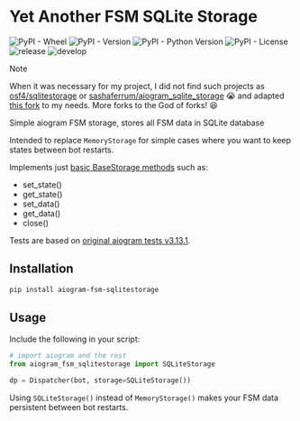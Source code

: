 # Yet Another FSM SQLite Storage

![PyPI - Wheel](https://img.shields.io/pypi/wheel/aiogram-fsm-sqlitestorage?logo=pypi)
![PyPI - Version](https://img.shields.io/pypi/v/aiogram-fsm-sqlitestorage?logo=pypi)
![PyPI - Python Version](https://img.shields.io/pypi/pyversions/aiogram-fsm-sqlitestorage?logo=pypi)
![PyPI - License](https://img.shields.io/pypi/l/aiogram-fsm-sqlitestorage?logo=pypi)
![release](https://github.com/Katulos/aiogram-fsm-sqlitestorage/actions/workflows/release.yml/badge.svg)
![develop](https://github.com/Katulos/aiogram-fsm-sqlitestorage/actions/workflows/develop.yml/badge.svg?branch=develop)

> [!NOTE]
> When it was necessary for my project, I did not find such projects as [osf4/sqlitestorage](https://github.com/osf4/sqlitestorage) or [sashaferrum/aiogram_sqlite_storage](https://github.com/sashaferrum/aiogram_sqlite_storage) :sob: and adapted [this fork](https://github.com/LehaSex/SQLiteStorage) to my needs.
> More forks to the God of forks! :laughing:

Simple aiogram FSM storage, stores all FSM data in SQLite database

Intended to replace `MemoryStorage` for simple cases where you want to keep states between bot restarts.

Implements just [basic BaseStorage methods](https://docs.aiogram.dev/en/dev-3.x/dispatcher/finite_state_machine/storages.html#aiogram.fsm.storage.base.BaseStorage) such as:

- set_state()
- get_state()
- set_data()
- get_data()
- close()

Tests are based on [original aiogram tests v3.13.1](https://github.com/aiogram/aiogram/blob/v3.13.1/tests/test_contrib/test_fsm_storage/test_storage.py).

## Installation

```bash
pip install aiogram-fsm-sqlitestorage
```

## Usage

Include the following in your script:

```python
# import aiogram and the rest
from aiogram_fsm_sqlitestorage import SQLiteStorage

dp = Dispatcher(bot, storage=SQLiteStorage())
```

Using `SQLiteStorage()` instead of `MemoryStorage()` makes your FSM data persistent between bot restarts.
